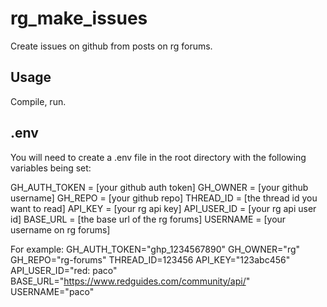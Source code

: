 # rg_make_issues

Create issues on github from posts on rg forums.

## Usage

Compile, run.

## .env

You will need to create a .env file in the root directory with the following variables being set:

GH_AUTH_TOKEN = [your github auth token]
GH_OWNER = [your github username]
GH_REPO = [your github repo]
THREAD_ID = [the thread id you want to read]
API_KEY = [your rg api key]
API_USER_ID = [your rg api user id]
BASE_URL = [the base url of the rg forums]
USERNAME = [your username on rg forums]

For example:
GH_AUTH_TOKEN="ghp_1234567890"
GH_OWNER="rg"
GH_REPO="rg-forums"
THREAD_ID=123456
API_KEY="123abc456"
API_USER_ID="red: paco"
BASE_URL="https://www.redguides.com/community/api/"
USERNAME="paco"
